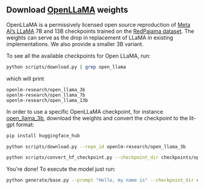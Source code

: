 ## Download [OpenLLaMA](https://github.com/openlm-research/open_llama) weights

OpenLLaMA is a permissively licensed open source reproduction of [Meta AI’s LLaMA](https://github.com/facebookresearch/llama)
7B and 13B checkpoints trained on the [RedPajama dataset](https://github.com/togethercomputer/RedPajama-Data).
The weights can serve as the drop in replacement of LLaMA in existing implementations. We also provide a smaller 3B variant.

To see all the available checkpoints for Open LLaMA, run:

```bash
python scripts/download.py | grep open_llama
```

which will print

```text
openlm-research/open_llama_3b
openlm-research/open_llama_7b
openlm-research/open_llama_13b
```

In order to use a specific OpenLLaMA checkpoint, for instance [open_llama_3b](https://huggingface.co/openlm-research/open_llama_3b), download the weights and convert the checkpoint to the lit-gpt format:

```bash
pip install huggingface_hub

python scripts/download.py --repo_id openlm-research/open_llama_3b

python scripts/convert_hf_checkpoint.py --checkpoint_dir checkpoints/openlm-research/open_llama_3b
```

You're done! To execute the model just run:

```bash
python generate/base.py --prompt "Hello, my name is" --checkpoint_dir checkpoints/openlm-research/open_llama_3b
```
